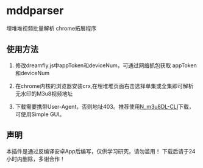 <h1>mddparser</h1>
<p> 埋堆堆视频批量解析 chrome拓展程序</p>
<h2>使用方法</h2>
<ol>
<li>
<p>修改dreamfly.js中appToken和deviceNum，可通过网络抓包获取 appToken和deviceNum</p>
</li>
<li>
<p>在chrome内核的浏览器安装crx,在埋堆堆页面右击选择单集或全集即可解析无水印的M3u8视频地址</p>
</li>
<li>
<p>下载需要携带User-Agent，否则地址403。推荐使用<a href="https://github.com/nilaoda/N_m3u8DL-CLI" rel="nofollow">N_m3u8DL-CLI</a>下载，可使用Simple GUI。</p>
</li>
</ol>
<h2>声明</h2>
<p>本插件是通过反编译安卓App后编写，仅供学习研究，请勿滥用！
 下载后请于24小时内删除，多谢合作！</p>
 
